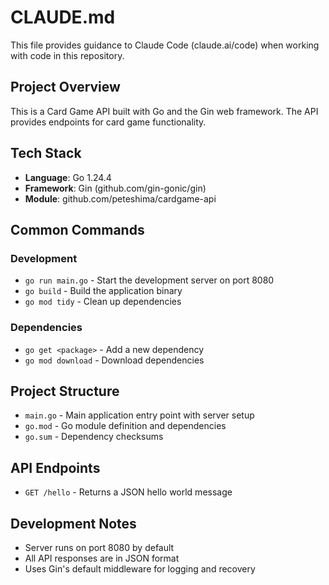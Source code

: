 # CLAUDE.md

This file provides guidance to Claude Code (claude.ai/code) when working with code in this repository.

## Project Overview
This is a Card Game API built with Go and the Gin web framework. The API provides endpoints for card game functionality.

## Tech Stack
- **Language**: Go 1.24.4
- **Framework**: Gin (github.com/gin-gonic/gin)
- **Module**: github.com/peteshima/cardgame-api

## Common Commands

### Development
- `go run main.go` - Start the development server on port 8080
- `go build` - Build the application binary
- `go mod tidy` - Clean up dependencies

### Dependencies
- `go get <package>` - Add a new dependency
- `go mod download` - Download dependencies

## Project Structure
- `main.go` - Main application entry point with server setup
- `go.mod` - Go module definition and dependencies
- `go.sum` - Dependency checksums

## API Endpoints
- `GET /hello` - Returns a JSON hello world message

## Development Notes
- Server runs on port 8080 by default
- All API responses are in JSON format
- Uses Gin's default middleware for logging and recovery